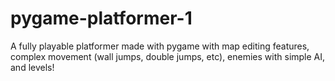 # pygame-platformer-1

A fully playable platformer made with pygame with map editing features, complex movement (wall jumps, double jumps, etc), enemies with simple AI, and levels!
